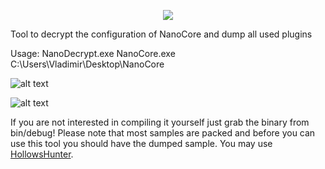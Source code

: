 <p align="center">
<img src="https://github.com/hariomenkel/NanoDump/raw/master/logo.jpg"/>
</p>

Tool to decrypt the configuration of NanoCore and dump all used plugins

Usage: NanoDecrypt.exe NanoCore.exe C:\Users\Vladimir\Desktop\NanoCore

![alt text](https://github.com/hariomenkel/NanoDump/raw/master/screenshot1.jpg)

![alt text](https://github.com/hariomenkel/NanoDump/raw/master/screenshot2.jpg)

If you are not interested in compiling it yourself just grab the binary from bin/debug! Please note that most samples are packed and before you can use this tool you should have the dumped sample. You may use [HollowsHunter](https://github.com/hasherezade/hollows_hunter).


